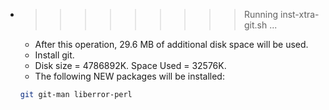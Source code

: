 * >>>>>>>>> Running inst-xtra-git.sh ...
  * After this operation, 29.6 MB of additional disk space will be used.
  * Install git.
  * Disk size = 4786892K. Space Used = 32576K.
  * The following NEW packages will be installed:
  ```bash
  git git-man liberror-perl
  ```
